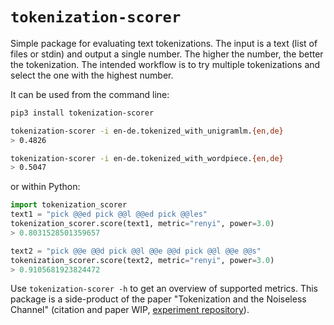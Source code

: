 # `tokenization-scorer`

Simple package for evaluating text tokenizations.
The input is a text (list of files or stdin) and output a single number.
The higher the number, the better the tokenization.
The intended workflow is to try multiple tokenizations and select the one with the highest number.

It can be used from the command line:

```bash
pip3 install tokenization-scorer

tokenization-scorer -i en-de.tokenized_with_unigramlm.{en,de}
> 0.4826

tokenization-scorer -i en-de.tokenized_with_wordpiece.{en,de}
> 0.5047
```

or within Python:

```python
import tokenization_scorer
text1 = "pick @@ed pick @@l @@ed pick @@les"
tokenization_scorer.score(text1, metric="renyi", power=3.0)
> 0.8031528501359657

text2 = "pick @@e @@d pick @@l @@e @@d pick @@l @@e @@s"
tokenization_scorer.score(text2, metric="renyi", power=3.0)
> 0.9105681923824472
```

Use `tokenization-scorer -h` to get an overview of supported metrics.
This package is a side-product of the paper "Tokenization and the Noiseless Channel" (citation and paper WIP, [experiment repository](github.com/zouharvi/tokenization-principle)).

<!-- 
python3 -m build
python3 -m twine upload dist/*
-->